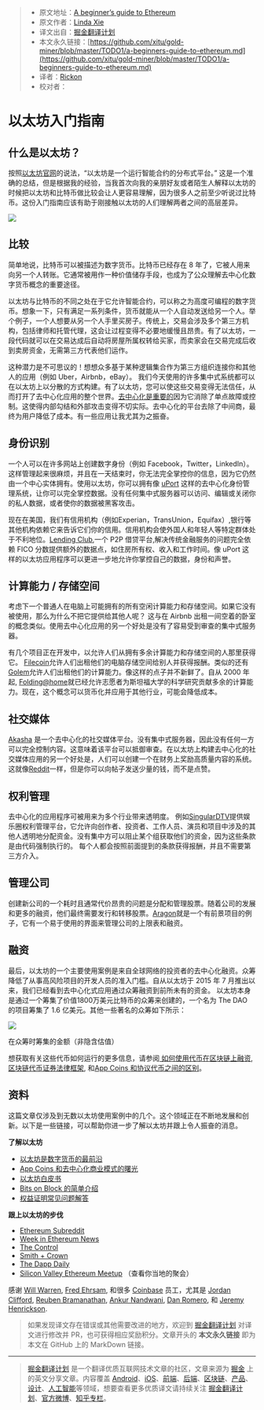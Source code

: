> * 原文地址：[A beginner’s guide to Ethereum](https://blog.coinbase.com/a-beginners-guide-to-ethereum-46dd486ceecf)
> * 原文作者：[Linda Xie](https://blog.coinbase.com/@linda.xie?source=post_header_lockup)
> * 译文出自：[掘金翻译计划](https://github.com/xitu/gold-miner)
> * 本文永久链接：[https://github.com/xitu/gold-miner/blob/master/TODO1/a-beginners-guide-to-ethereum.md](https://github.com/xitu/gold-miner/blob/master/TODO1/a-beginners-guide-to-ethereum.md)
> * 译者：[Rickon](https://github.com/gs666)
> * 校对者：

# 以太坊入门指南

## 什么是以太坊？

按照[以太坊官网](https://www.ethereum.org/)的说法，“以太坊是一个运行智能合约的分布式平台。”  这是一个准确的总结，但是根据我的经验，当我首次向我的亲朋好友或者陌生人解释以太坊的时候把以太坊和比特币做比较会让人更容易理解，因为很多人之前至少听说过比特币。这份入门指南应该有助于刚接触以太坊的人们理解两者之间的高层差异。

![](https://user-gold-cdn.xitu.io/2018/12/12/167a289c995aea29?w=800&h=478&f=png&s=128690)
## 比较

 简单地说，比特币可以被描述为数字货币。比特币已经存在 8 年了，它被人用来向另一个人转账。它通常被用作一种价值储存手段，也成为了公众理解去中心化数字货币概念的重要途径。

以太坊与比特币的不同之处在于它允许智能合约，可以称之为高度可编程的数字货币。想象一下，只有满足一系列条件，货币就能从一个人自动发送给另一个人。举个例子，一个人想要从另一个人手里买房子。传统上，交易会涉及多个第三方机构，包括律师和托管代理，这会让过程变得不必要地缓慢且昂贵。有了以太坊，一段代码就可以在交易达成后自动将房屋所属权转给买家，而卖家会在交易完成后收到卖房资金，无需第三方代表他们运作。

这种潜力是不可思议的！想想众多基于某种逻辑集合作为第三方组织连接你和其他人的应用（例如 Uber，Airbnb，eBay）。 我们今天使用的许多集中式系统都可以在以太坊上以分散的方式构建。有了以太坊，您可以使这些交易变得无法信任，从而打开了去中心化应用的整个世界。[去中心化是重要的](https://medium.com/@VitalikButerin/the-meaning-of-decentralization-a0c92b76a274#.4hl67650f)因为它消除了单点故障或控制。这使得内部勾结和外部攻击变得不切实际。去中心化的平台去除了中间商，最终为用户降低了成本。有一些应用让我尤其为之振奋。

## 身份识别

一个人可以在许多网站上创建数字身份（例如 Facebook，Twitter，LinkedIn）。这样管理起来很麻烦，并且在一天结束时，你无法完全掌控你的信息，因为它仍然由一个中心实体拥有。使用以太坊，你可以拥有像 [uPort](https://www.uport.me/) 这样的去中心化身份管理系统，让你可以完全掌控数据。没有任何集中式服务器可以访问、编辑或关闭你的私人数据，或者使你的数据被黑客攻击。

 现在在美国，我们有信用机构（例如Experian，TransUnion，Equifax）,银行等其他机构依赖它来告诉它们你的信用。信用机构会使外国人和年轻人等特定群体处于不利地位。[Lending Club](https://www.lendingclub.com/),一个 P2P 借贷平台,解决传统金融服务的问题完全依赖 FICO 分数提供额外的数据点，如住房所有权、收入和工作时间。像 uPort 这样的以太坊应用程序可以更进一步地允许你掌控自己的数据，身份和声誉。

## 计算能力 / 存储空间

考虑下一个普通人在电脑上可能拥有的所有空闲计算能力和存储空间。如果它没有被使用，那么为什么不把它提供给其他人呢？ 这与在 Airbnb 出租一间空着的卧室的概念类似。使用去中心化应用的另一个好处是没有了容易受到审查的集中式服务器。

有几个项目正在开发中，以允许人们从拥有多余计算能力和存储空间的人那里获得它。 [Filecoin](http://filecoin.io/)允许人们出租他们的电脑存储空间给别人并获得报酬。类似的还有 [Golem](https://golem.network/)允许人们出租他们的计算能力。像这样的点子并不新鲜了。自从 2000 年起, [Folding@home](https://folding.stanford.edu/)就已经允许志愿者为斯坦福大学的科学研究贡献多余的计算能力。现在，这个概念可以货币化并应用于其他行业，可能会降低成本。

## 社交媒体

[Akasha](http://akasha.world/) 是一个去中心化的社交媒体平台。没有集中式服务器，因此没有任何一方可以完全控制内容。这意味着该平台可以抵御审查。在以太坊上构建去中心化的社交媒体应用的另一个好处是，人们可以创建一个在财务上奖励高质量内容的系统。这就像[Reddit](https://www.reddit.com/)一样，但是你可以向帖子发送少量的钱，而不是点赞。

## 权利管理

去中心化的应用程序可被用来为多个行业带来透明度。 例如[SingularDTV](https://singulardtv.com/)提供娱乐圈权利管理平台，它允许向创作者、投资者、工作人员、演员和项目中涉及的其他人透明地分配资金。没有集中方可以阻止某个组获取他们的资金，因为这些条款是由代码强制执行的。 每个人都会按照前面提到的条款获得报酬，并且不需要第三方介入。

## 管理公司

创建新公司的一个耗时且通常代价昂贵的问题是分配和管理股票。随着公司的发展和更多的融资，他们最终需要发行和转移股票。[Aragon](https://aragon.one/)就是一个有前景项目的例子，它有一个易于使用的界面来管理公司的上限表和融资。

## 融资

最后，以太坊的一个主要使用案例是来自全球网络的投资者的去中心化融资。众筹降低了从事高风险项目的开发人员的准入门槛。自从以太坊于 2015 年 7 月推出以来，我们已经看到去中心化式应用通过众筹融资到前所未有的资金。 以太坊本身是通过一个筹集了价值1800万美元比特币的众筹来创建的，一个名为 The DAO 的项目筹集了 1.6 亿美元。其他一些著名的众筹如下所示：

![](https://user-gold-cdn.xitu.io/2018/12/12/167a077c6dde9978?w=800&h=429&f=png&s=28880)

在众筹时筹集的金额（非隐含估值）

想获取有关这些代币如何运行的更多信息，请参阅[ 如何使用代币在区块链上融资](https://blog.gdax.com/how-to-raise-money-on-a-blockchain-with-a-token-510562c9cdfa#.rw9pz8i7p), [ 区块链代币证券法律框架](https://blog.coinbase.com/2016-12-07-blockchain-token-securities-law-a66ef03c383f#.lowvjw5i8), 和[App Coins 和协议代币之间的区别](https://medium.com/@willwarren89/the-difference-between-app-coins-and-protocol-tokens-7281a428348c#.pzk5vjfxd)。

## 资料

这篇文章仅涉及到无数以太坊使用案例中的几个。这个领域正在不断地发展和创新。以下是一些链接，可以帮助你进一步了解以太坊并跟上令人振奋的消息。

**了解以太坊**

*   [以太坊是数字货币的最前沿](https://blog.coinbase.com/ethereum-is-the-forefront-of-digital-currency-5300298f6c75#.kz1pj8bfv)
*   [App Coins 和去中心化商业模式的曙光](https://medium.com/the-coinbase-blog/app-coins-and-the-dawn-of-the-decentralized-business-model-8b8c951e734f#.hboxfmq6d)
*   [以太坊白皮书](https://github.com/ethereum/wiki/wiki/White-Paper)
*   [Bits on Block 的简单介绍](https://bitsonblocks.net/)
*   [权益证明常见问题解答](https://github.com/ethereum/wiki/wiki/Proof-of-Stake-FAQ)

**跟上以太坊的步伐**

*   [Ethereum Subreddit](https://www.reddit.com/r/ethereum/)
*   [Week in Ethereum News](http://www.weekinethereum.com/)
*   [The Control](https://thecontrol.co/)
*   [Smith + Crown](https://www.smithandcrown.com/)
*   [The Dapp Daily](https://dappdaily.com/)
*   [Silicon Valley Ethereum Meetup](https://www.meetup.com/EthereumSiliconValley/) （查看你当地的聚会）

感谢 [Will Warren](https://medium.com/@willwarren89), [Fred Ehrsam](https://medium.com/@FEhrsam), 和很多 [Coinbase](https://www.coinbase.com/) 员工，尤其是 [Jordan Clifford](https://medium.com/@jcliff), [Reuben Bramanathan](https://medium.com/@bramanathan), [Ankur Nandwani](https://medium.com/u/62401673b186), [Dan Romero](https://medium.com/@dwr), 和 [Jeremy Henrickson](https://medium.com/@jeremyhenrickson).

> 如果发现译文存在错误或其他需要改进的地方，欢迎到 [掘金翻译计划](https://github.com/xitu/gold-miner) 对译文进行修改并 PR，也可获得相应奖励积分。文章开头的 **本文永久链接** 即为本文在 GitHub 上的 MarkDown 链接。


---

> [掘金翻译计划](https://github.com/xitu/gold-miner) 是一个翻译优质互联网技术文章的社区，文章来源为 [掘金](https://juejin.im) 上的英文分享文章。内容覆盖 [Android](https://github.com/xitu/gold-miner#android)、[iOS](https://github.com/xitu/gold-miner#ios)、[前端](https://github.com/xitu/gold-miner#前端)、[后端](https://github.com/xitu/gold-miner#后端)、[区块链](https://github.com/xitu/gold-miner#区块链)、[产品](https://github.com/xitu/gold-miner#产品)、[设计](https://github.com/xitu/gold-miner#设计)、[人工智能](https://github.com/xitu/gold-miner#人工智能)等领域，想要查看更多优质译文请持续关注 [掘金翻译计划](https://github.com/xitu/gold-miner)、[官方微博](http://weibo.com/juejinfanyi)、[知乎专栏](https://zhuanlan.zhihu.com/juejinfanyi)。
